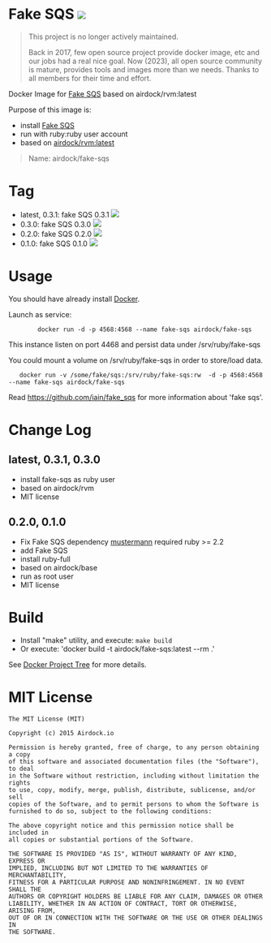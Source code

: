 # Fake SQS [![](https://images.microbadger.com/badges/image/airdock/fake-sqs:latest.svg)](https://microbadger.com/images/airdock/fake-sqs:latest "Get your own image badge on microbadger.com")

> This project is no longer actively maintained.
>
> Back in 2017, few open source project provide docker image, etc and our jobs had a real nice goal. Now (2023), all open source community is mature, provides tools and images more than we needs. Thanks to all members for their time and effort.

Docker Image for [Fake SQS](https://github.com/iain/fake_sqs) based on airdock/rvm:latest

Purpose of this image is:

- install [Fake SQS](https://github.com/iain/fake_sqs)
- run with ruby:ruby user account
- based on [airdock/rvm:latest](https://github.com/airdock-io/docker-rvm)


> Name: airdock/fake-sqs

# Tag

* latest, 0.3.1: fake SQS 0.3.1 [![](https://images.microbadger.com/badges/image/airdock/fake-sqs:latest.svg)](https://microbadger.com/images/airdock/fake-sqs:latest "Get your own image badge on microbadger.com")
* 0.3.0: fake SQS 0.3.0 [![](https://images.microbadger.com/badges/image/airdock/fake-sqs:0.3.0.svg)](https://microbadger.com/images/airdock/fake-sqs:0.3.0 "Get your own image badge on microbadger.com")
* 0.2.0: fake SQS 0.2.0 [![](https://images.microbadger.com/badges/image/airdock/fake-sqs:0.2.0.svg)](https://microbadger.com/images/airdock/fake-sqs:0.2.0 "Get your own image badge on microbadger.com")
* 0.1.0: fake SQS 0.1.0 [![](https://images.microbadger.com/badges/image/airdock/fake-sqs:0.1.0.svg)](https://microbadger.com/images/airdock/fake-sqs:0.1.0 "Get your own image badge on microbadger.com")


# Usage

You should have already install [Docker](https://www.docker.com/).

Launch as service:

```
		docker run -d -p 4568:4568 --name fake-sqs airdock/fake-sqs
```
This instance listen on port 4468 and persist data under /srv/ruby/fake-sqs

You could mount a volume on /srv/ruby/fake-sqs in order to store/load data.
```
   docker run -v /some/fake/sqs:/srv/ruby/fake-sqs:rw  -d -p 4568:4568 --name fake-sqs airdock/fake-sqs
```
Read https://github.com/iain/fake_sqs for more information about 'fake sqs'.

# Change Log

## latest, 0.3.1, 0.3.0

- install fake-sqs as ruby user
- based on airdock/rvm
- MIT license

## 0.2.0, 0.1.0

- Fix Fake SQS dependency [mustermann](http://www.sinatrarb.com/mustermann/) required ruby >= 2.2
- add Fake SQS
- install ruby-full
- based on airdock/base
- run as root user
- MIT license


# Build

- Install "make" utility, and execute: `make build`
- Or execute: 'docker build -t airdock/fake-sqs:latest --rm .'

See [Docker Project Tree](https://github.com/airdock-io/docker-base/wiki/Docker-Project-Tree) for more details.


# MIT License

```
The MIT License (MIT)

Copyright (c) 2015 Airdock.io

Permission is hereby granted, free of charge, to any person obtaining a copy
of this software and associated documentation files (the "Software"), to deal
in the Software without restriction, including without limitation the rights
to use, copy, modify, merge, publish, distribute, sublicense, and/or sell
copies of the Software, and to permit persons to whom the Software is
furnished to do so, subject to the following conditions:

The above copyright notice and this permission notice shall be included in
all copies or substantial portions of the Software.

THE SOFTWARE IS PROVIDED "AS IS", WITHOUT WARRANTY OF ANY KIND, EXPRESS OR
IMPLIED, INCLUDING BUT NOT LIMITED TO THE WARRANTIES OF MERCHANTABILITY,
FITNESS FOR A PARTICULAR PURPOSE AND NONINFRINGEMENT. IN NO EVENT SHALL THE
AUTHORS OR COPYRIGHT HOLDERS BE LIABLE FOR ANY CLAIM, DAMAGES OR OTHER
LIABILITY, WHETHER IN AN ACTION OF CONTRACT, TORT OR OTHERWISE, ARISING FROM,
OUT OF OR IN CONNECTION WITH THE SOFTWARE OR THE USE OR OTHER DEALINGS IN
THE SOFTWARE.
```
